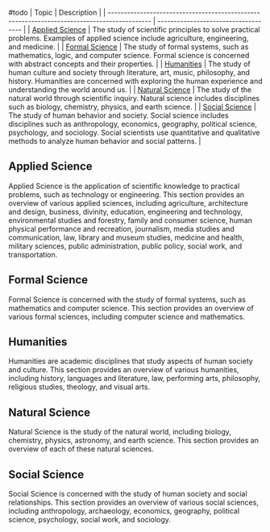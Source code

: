 #todo
| Topic                                                                                       | Description                          |
| ------------------------------------------------------------------------------------------- | ------------------------------------ |
| [Applied Science](Academic%20Disciplines/Applied%20Science/Applied%20Science%20Overview.md) | The study of scientific principles to solve practical problems. Examples of applied science include agriculture, engineering, and medicine. |
| [Formal Science](Academic%20Disciplines/Formal%20Science/Formal%20Science%20Overview.md)    | The study of formal systems, such as mathematics, logic, and computer science. Formal science is concerned with abstract concepts and their properties.  |
| [Humanities](Academic%20Disciplines/Humanities/Humanities%20Overview.md)                    | The study of human culture and society through literature, art, music, philosophy, and history. Humanities are concerned with exploring the human experience and understanding the world around us.       |
| [Natural Science](Academic%20Disciplines/Natural%20Science/Natural%20Science%20Overview.md) | The study of the natural world through scientific inquiry. Natural science includes disciplines such as biology, chemistry, physics, and earth science. |
| [Social Science](Academic%20Disciplines/Social%20Science/Social%20Science%20Overview.md)    | The study of human behavior and society. Social science includes disciplines such as anthropology, economics, geography, political science, psychology, and sociology. Social scientists use quantitative and qualitative methods to analyze human behavior and social patterns.  |

## Applied Science

Applied Science is the application of scientific knowledge to practical problems, such as technology or engineering. This section provides an overview of various applied sciences, including agriculture, architecture and design, business, divinity, education, engineering and technology, environmental studies and forestry, family and consumer science, human physical performance and recreation, journalism, media studies and communication, law, library and museum studies, medicine and health, military sciences, public administration, public policy, social work, and transportation.

## Formal Science

Formal Science is concerned with the study of formal systems, such as mathematics and computer science. This section provides an overview of various formal sciences, including computer science and mathematics.

## Humanities

Humanities are academic disciplines that study aspects of human society and culture. This section provides an overview of various humanities, including history, languages and literature, law, performing arts, philosophy, religious studies, theology, and visual arts.

## Natural Science

Natural Science is the study of the natural world, including biology, chemistry, physics, astronomy, and earth science. This section provides an overview of each of these natural sciences.

## Social Science

Social Science is concerned with the study of human society and social relationships. This section provides an overview of various social sciences, including anthropology, archaeology, economics, geography, political science, psychology, social work, and sociology.